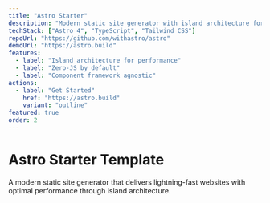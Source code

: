 ```yaml
---
title: "Astro Starter"
description: "Modern static site generator with island architecture for optimal performance."
techStack: ["Astro 4", "TypeScript", "Tailwind CSS"]
repoUrl: "https://github.com/withastro/astro"
demoUrl: "https://astro.build"
features:
  - label: "Island architecture for performance"
  - label: "Zero-JS by default"
  - label: "Component framework agnostic"
actions:
  - label: "Get Started"
    href: "https://astro.build"
    variant: "outline"
featured: true
order: 2
---
```


# Astro Starter Template

A modern static site generator that delivers lightning-fast websites with optimal performance through island architecture.